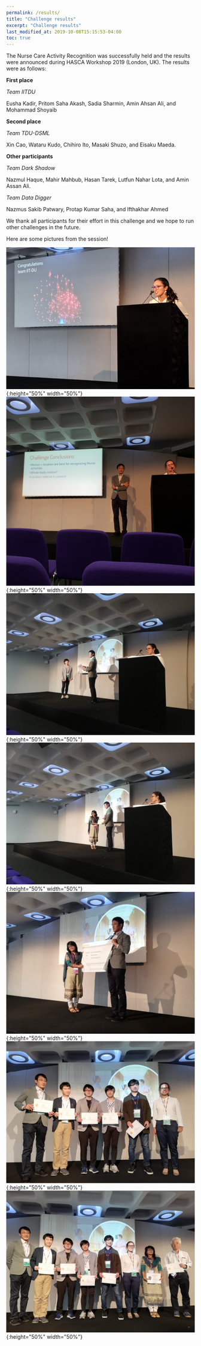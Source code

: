 ```yaml
---
permalink: /results/
title: "Challenge results"
excerpt: "Challenge results"
last_modified_at: 2019-10-08T15:15:53-04:00
toc: true
---
```

The Nurse Care Activity Recognition was successfully held and the results were announced during HASCA Workshop 2019 (London, UK). The results were as follows:

**First place**

_Team IITDU_

Eusha Kadir, Pritom Saha Akash, Sadia Sharmin, Amin Ahsan Ali, and Mohammad
Shoyaib

**Second place**

_Team TDU-DSML_

Xin Cao, Wataru Kudo, Chihiro Ito, Masaki Shuzo, and Eisaku Maeda.

**Other participants**

_Team Dark Shadow_

Nazmul Haque, Mahir Mahbub, Hasan Tarek, Lutfun Nahar Lota, and Amin Assan
Ali.

_Team Data Digger_  

Nazmus Sakib Patwary, Protap Kumar Saha, and Ifthakhar Ahmed

We thank all participants for their effort in this challenge and we hope to run other challenges in the future.

Here are some pictures from the session!

![Summary announcements](/assets/images/Photos/challenge1.jpg){:height="50%" width="50%"}
![Award ceremony](/assets/images/Photos/challenge2.jpg){:height="50%" width="50%"}
![Award ceremony](/assets/images/Photos/challenge3.jpg){:height="50%" width="50%"}
![Award ceremony](/assets/images/Photos/challenge4.jpg){:height="50%" width="50%"}
![Award ceremony](/assets/images/Photos/challenge5.jpg){:height="50%" width="50%"}
![Second place](/assets/images/Photos/challenge6.jpg){:height="50%" width="50%"}
![First and second place](/assets/images/Photos/challenge7.jpg){:height="50%" width="50%"}
